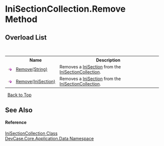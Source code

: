 # IniSectionCollection.Remove Method 
 


## Overload List
&nbsp;<table><tr><th></th><th>Name</th><th>Description</th></tr><tr><td>![Public method](media/pubmethod.gif "Public method")</td><td><a href="M_DevCase_Core_Application_Data_IniSectionCollection_Remove_1">Remove(String)</a></td><td>
Removes a <a href="T_DevCase_Core_Application_Data_IniSection">IniSection</a> from the <a href="T_DevCase_Core_Application_Data_IniSectionCollection">IniSectionCollection</a>.</td></tr><tr><td>![Public method](media/pubmethod.gif "Public method")</td><td><a href="M_DevCase_Core_Application_Data_IniSectionCollection_Remove">Remove(IniSection)</a></td><td>
Removes a <a href="T_DevCase_Core_Application_Data_IniSection">IniSection</a> from the <a href="T_DevCase_Core_Application_Data_IniSectionCollection">IniSectionCollection</a>.</td></tr></table>&nbsp;
<a href="#inisectioncollection.remove-method">Back to Top</a>

## See Also


#### Reference
<a href="T_DevCase_Core_Application_Data_IniSectionCollection">IniSectionCollection Class</a><br /><a href="N_DevCase_Core_Application_Data">DevCase.Core.Application.Data Namespace</a><br />